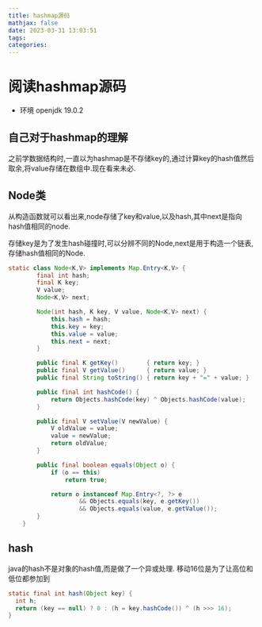 ```yaml
---
title: hashmap源码
mathjax: false
date: 2023-03-31 13:03:51
tags:
categories:
---
```


# 阅读hashmap源码

* 环境 openjdk 19.0.2

##  自己对于hashmap的理解

之前学数据结构时,一直以为hashmap是不存储key的,通过计算key的hash值然后取余,将value存储在数组中.现在看来未必.

## Node类

从构造函数就可以看出来,node存储了key和value,以及hash,其中next是指向hash值相同的node.

存储key是为了发生hash碰撞时,可以分辨不同的Node,next是用于构造一个链表,存储hash值相同的Node.

```java
static class Node<K,V> implements Map.Entry<K,V> {
        final int hash;
        final K key;
        V value;
        Node<K,V> next;

        Node(int hash, K key, V value, Node<K,V> next) {
            this.hash = hash;
            this.key = key;
            this.value = value;
            this.next = next;
        }

        public final K getKey()        { return key; }
        public final V getValue()      { return value; }
        public final String toString() { return key + "=" + value; }

        public final int hashCode() {
            return Objects.hashCode(key) ^ Objects.hashCode(value);
        }

        public final V setValue(V newValue) {
            V oldValue = value;
            value = newValue;
            return oldValue;
        }

        public final boolean equals(Object o) {
            if (o == this)
                return true;

            return o instanceof Map.Entry<?, ?> e
                    && Objects.equals(key, e.getKey())
                    && Objects.equals(value, e.getValue());
        }
    }
```

## hash

java的hash不是对象的hash值,而是做了一个异或处理. 移动16位是为了让高位和低位都参加到

```java
static final int hash(Object key) {
  int h;
  return (key == null) ? 0 : (h = key.hashCode()) ^ (h >>> 16);
}
```

